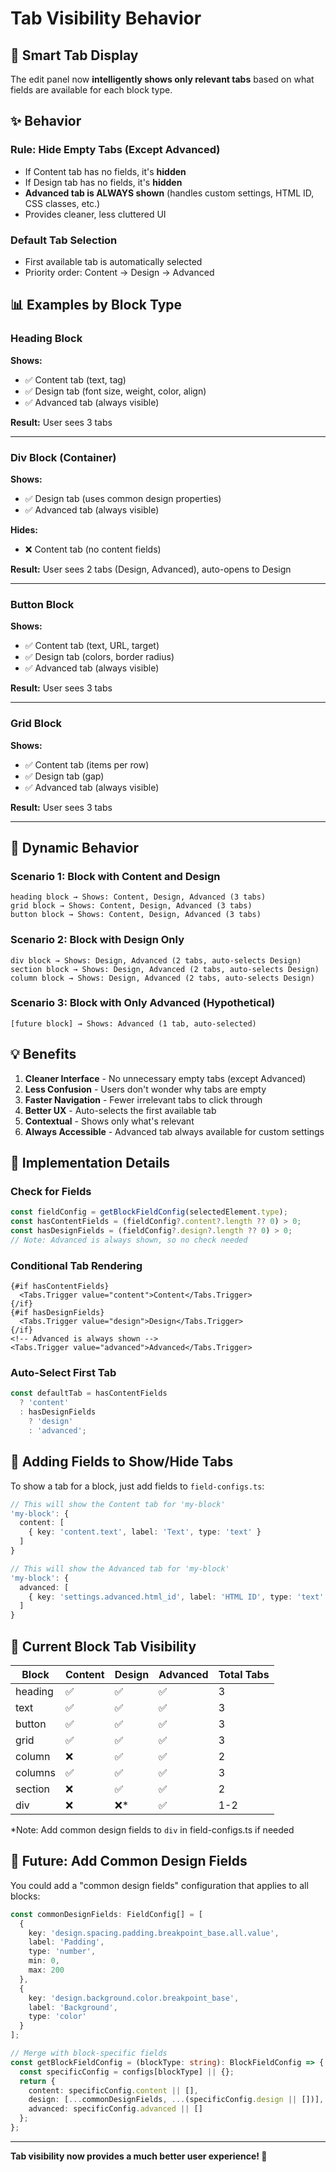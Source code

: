 # Tab Visibility Behavior

## 🎯 Smart Tab Display

The edit panel now **intelligently shows only relevant tabs** based on what fields are available for each block type.

## ✨ Behavior

### Rule: Hide Empty Tabs (Except Advanced)
- If Content tab has no fields, it's **hidden**
- If Design tab has no fields, it's **hidden**
- **Advanced tab is ALWAYS shown** (handles custom settings, HTML ID, CSS classes, etc.)
- Provides cleaner, less cluttered UI

### Default Tab Selection
- First available tab is automatically selected
- Priority order: Content → Design → Advanced

## 📊 Examples by Block Type

### Heading Block
**Shows:**
- ✅ Content tab (text, tag)
- ✅ Design tab (font size, weight, color, align)
- ✅ Advanced tab (always visible)

**Result:** User sees 3 tabs

---

### Div Block (Container)
**Shows:**
- ✅ Design tab (uses common design properties)
- ✅ Advanced tab (always visible)

**Hides:**
- ❌ Content tab (no content fields)

**Result:** User sees 2 tabs (Design, Advanced), auto-opens to Design

---

### Button Block
**Shows:**
- ✅ Content tab (text, URL, target)
- ✅ Design tab (colors, border radius)
- ✅ Advanced tab (always visible)

**Result:** User sees 3 tabs

---

### Grid Block
**Shows:**
- ✅ Content tab (items per row)
- ✅ Design tab (gap)
- ✅ Advanced tab (always visible)

**Result:** User sees 3 tabs

---

## 🔄 Dynamic Behavior

### Scenario 1: Block with Content and Design
```
heading block → Shows: Content, Design, Advanced (3 tabs)
grid block → Shows: Content, Design, Advanced (3 tabs)
button block → Shows: Content, Design, Advanced (3 tabs)
```

### Scenario 2: Block with Design Only
```
div block → Shows: Design, Advanced (2 tabs, auto-selects Design)
section block → Shows: Design, Advanced (2 tabs, auto-selects Design)
column block → Shows: Design, Advanced (2 tabs, auto-selects Design)
```

### Scenario 3: Block with Only Advanced (Hypothetical)
```
[future block] → Shows: Advanced (1 tab, auto-selected)
```

## 💡 Benefits

1. **Cleaner Interface** - No unnecessary empty tabs (except Advanced)
2. **Less Confusion** - Users don't wonder why tabs are empty
3. **Faster Navigation** - Fewer irrelevant tabs to click through
4. **Better UX** - Auto-selects the first available tab
5. **Contextual** - Shows only what's relevant
6. **Always Accessible** - Advanced tab always available for custom settings

## 🔧 Implementation Details

### Check for Fields
```typescript
const fieldConfig = getBlockFieldConfig(selectedElement.type);
const hasContentFields = (fieldConfig?.content?.length ?? 0) > 0;
const hasDesignFields = (fieldConfig?.design?.length ?? 0) > 0;
// Note: Advanced is always shown, so no check needed
```

### Conditional Tab Rendering
```svelte
{#if hasContentFields}
  <Tabs.Trigger value="content">Content</Tabs.Trigger>
{/if}
{#if hasDesignFields}
  <Tabs.Trigger value="design">Design</Tabs.Trigger>
{/if}
<!-- Advanced is always shown -->
<Tabs.Trigger value="advanced">Advanced</Tabs.Trigger>
```

### Auto-Select First Tab
```typescript
const defaultTab = hasContentFields 
  ? 'content' 
  : hasDesignFields 
    ? 'design' 
    : 'advanced';
```

## 📝 Adding Fields to Show/Hide Tabs

To show a tab for a block, just add fields to `field-configs.ts`:

```typescript
// This will show the Content tab for 'my-block'
'my-block': {
  content: [
    { key: 'content.text', label: 'Text', type: 'text' }
  ]
}

// This will show the Advanced tab for 'my-block'
'my-block': {
  advanced: [
    { key: 'settings.advanced.html_id', label: 'HTML ID', type: 'text' }
  ]
}
```

## 🎯 Current Block Tab Visibility

| Block | Content | Design | Advanced | Total Tabs |
|-------|---------|--------|----------|------------|
| heading | ✅ | ✅ | ✅ | 3 |
| text | ✅ | ✅ | ✅ | 3 |
| button | ✅ | ✅ | ✅ | 3 |
| grid | ✅ | ✅ | ✅ | 3 |
| column | ❌ | ✅ | ✅ | 2 |
| columns | ✅ | ✅ | ✅ | 3 |
| section | ❌ | ✅ | ✅ | 2 |
| div | ❌ | ❌* | ✅ | 1-2 |

*Note: Add common design fields to `div` in field-configs.ts if needed

## 🚀 Future: Add Common Design Fields

You could add a "common design fields" configuration that applies to all blocks:

```typescript
const commonDesignFields: FieldConfig[] = [
  {
    key: 'design.spacing.padding.breakpoint_base.all.value',
    label: 'Padding',
    type: 'number',
    min: 0,
    max: 200
  },
  {
    key: 'design.background.color.breakpoint_base',
    label: 'Background',
    type: 'color'
  }
];

// Merge with block-specific fields
const getBlockFieldConfig = (blockType: string): BlockFieldConfig => {
  const specificConfig = configs[blockType] || {};
  return {
    content: specificConfig.content || [],
    design: [...commonDesignFields, ...(specificConfig.design || [])],
    advanced: specificConfig.advanced || []
  };
};
```

---

**Tab visibility now provides a much better user experience! 🎉**

